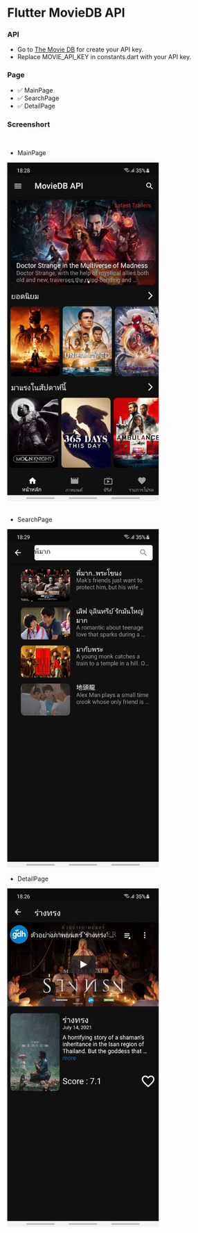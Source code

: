 # Flutter MovieDB API

### API

- Go to [The Movie DB](https://www.themoviedb.org/) for create your API key.
- Replace MOVIE_API_KEY in constants.dart with your API key.

### Page

<!-- :white_check_mark: : Finish<br/>
:parking: : Inprogress<br/>
:soon: : Plan<br/>
:x: : Abandon<br/> -->

- :white_check_mark: MainPage
- :white_check_mark: SearchPage
- :white_check_mark: DetailPage

### Screenshort
<br/>

- MainPage <br/>
<img src="screenshots/flutter_01.png" width="350">
<br/><br/>

- SearchPage <br/>
<img src="screenshots/flutter_02.png" width="350">

- DetailPage <br/>
<img src="screenshots/flutter_03.png" width="350">
